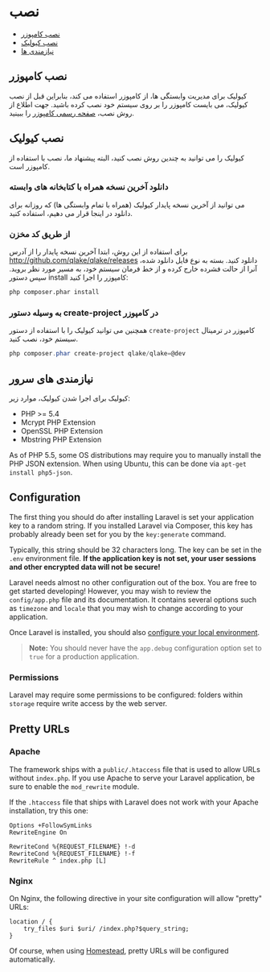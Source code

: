 # نصب

- [نصب کامپوزر](#install-composer)
- [نصب کیولیک](#install-qlake)
- [نیازمندی ها](#server-requirements)

<a name="install-composer"></a>
## نصب کامپوزر

کیولیک برای مدیریت وابستگی ها، از کامپوزر استفاده می کند، بنابراین قبل از نصب کیولیک، می بایست کامپوزر را بر روی سیستم خود نصب کرده باشید. جهت اطلاع از روش نصب، [صفحه رسمی کامپوزر](http://getcomposer.org) را ببینید.

<a name="install-qlake"></a>
## نصب کیولیک

کیولیک را می توانید به چندین روش نصب کنید، البته پیشنهاد ما، نصب با استفاده از کامپوزر است.
### دانلود آخرین نسخه همراه با کتابخانه های وابسته

می توانید از آخرین نسخه پایدار کیولیک (همراه با تمام وابستگی ها) که روزانه برای دانلود در اینجا قرار می دهیم، استفاده کنید.

### از طریق کد مخزن

برای استفاده از این روش، ابتدا آخرین نسخه پایدار را از آدرس http://github.com/qlake/qlake/releases دانلود کنید. بسته به نوع فایل دانلود شده، آنرا از حالت فشرده خارج کرده و از خط فرمان سیستم خود، به مسیر مورد نظر بروید. سپس دستور install کامپوزر را اجرا کنید:

```bash
php composer.phar install
```
<!--
Make sure to place the `~/.composer/vendor/bin` directory in your PATH so the `laravel` executable can be located by your system.

Once installed, the simple `laravel new` command will create a fresh Laravel installation in the directory you specify. For instance, `laravel new blog` would create a directory named `blog` containing a fresh Laravel installation with all dependencies installed. This method of installation is much faster than installing via Composer:

	laravel new blog
-->
###  به وسیله دستور create-project در کامپوزر

همچنین می توانید کیولیک را با استفاده از دستور `create-project` کامپوزر در ترمینال سیستم خود، نصب کنید.

```powershell
php composer.phar create-project qlake/qlake=@dev
```
<a name="server-requirements"></a>
## نیازمندی های سرور

کیولیک برای اجرا شدن کیولیک، موارد زیر:

- PHP >= 5.4
- Mcrypt PHP Extension
- OpenSSL PHP Extension
- Mbstring PHP Extension

As of PHP 5.5, some OS distributions may require you to manually install the PHP JSON extension. When using Ubuntu, this can be done via `apt-get install php5-json`.

<a name="configuration"></a>
## Configuration

The first thing you should do after installing Laravel is set your application key to a random string. If you installed Laravel via Composer, this key has probably already been set for you by the `key:generate` command.

Typically, this string should be 32 characters long. The key can be set in the `.env` environment file. **If the application key is not set, your user sessions and other encrypted data will not be secure!**

Laravel needs almost no other configuration out of the box. You are free to get started developing! However, you may wish to review the `config/app.php` file and its documentation. It contains several options such as `timezone` and `locale` that you may wish to change according to your application.

Once Laravel is installed, you should also [configure your local environment](/docs/5.0/configuration#environment-configuration).

> **Note:** You should never have the `app.debug` configuration option set to `true` for a production application.

<a name="permissions"></a>
### Permissions

Laravel may require some permissions to be configured: folders within `storage` require write access by the web server.

<a name="pretty-urls"></a>
## Pretty URLs

### Apache

The framework ships with a `public/.htaccess` file that is used to allow URLs without `index.php`. If you use Apache to serve your Laravel application, be sure to enable the `mod_rewrite` module.

If the `.htaccess` file that ships with Laravel does not work with your Apache installation, try this one:
```apacheconf
Options +FollowSymLinks
RewriteEngine On

RewriteCond %{REQUEST_FILENAME} !-d
RewriteCond %{REQUEST_FILENAME} !-f
RewriteRule ^ index.php [L]
```
### Nginx

On Nginx, the following directive in your site configuration will allow "pretty" URLs:
```nginx
location / {
	try_files $uri $uri/ /index.php?$query_string;
}
```
Of course, when using [Homestead](/docs/5.0/homestead), pretty URLs will be configured automatically.